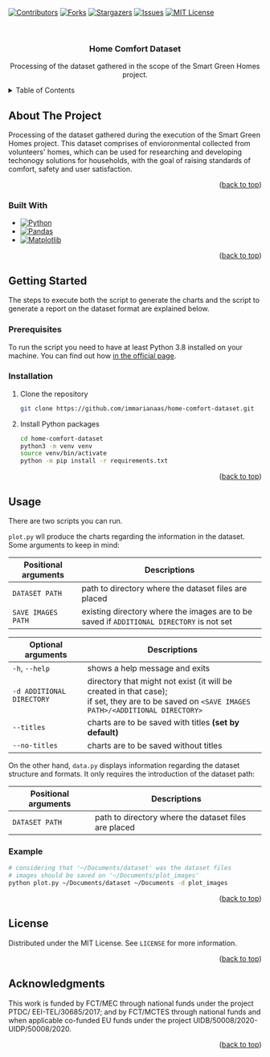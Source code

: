 <div id="top"></div>
<!--
*** Thanks for checking out the Best-README-Template. If you have a suggestion
*** that would make this better, please fork the repo and create a pull request
*** or simply open an issue with the tag "enhancement".
*** Don't forget to give the project a star!
*** Thanks again! Now go create something AMAZING! :D
-->



<!-- PROJECT SHIELDS -->
<!--
*** I'm using markdown "reference style" links for readability.
*** Reference links are enclosed in brackets [ ] instead of parentheses ( ).
*** See the bottom of this document for the declaration of the reference variables
*** for contributors-url, forks-url, etc. This is an optional, concise syntax you may use.
*** https://www.markdownguide.org/basic-syntax/#reference-style-links
-->
[![Contributors][contributors-shield]][contributors-url]
[![Forks][forks-shield]][forks-url]
[![Stargazers][stars-shield]][stars-url]
[![Issues][issues-shield]][issues-url]
[![MIT License][license-shield]][license-url]

<!-- PROJECT LOGO -->
<br />

<h3 align="center">Home Comfort Dataset</h3>

  <p align="center">
    Processing of the dataset gathered in the scope of the Smart Green Homes project.
  </p>

</div>

<!-- TABLE OF CONTENTS -->

<details>
  <summary>Table of Contents</summary>
  <ol>
    <li>
      <a href="#about-the-project">About The Project</a>
      <ul>
        <li><a href="#built-with">Built With</a></li>
      </ul>
    </li>
    <li>
      <a href="#getting-started">Getting Started</a>
      <ul>
        <li><a href="#prerequisites">Prerequisites</a></li>
        <li><a href="#installation">Installation</a></li>
      </ul>
    </li>
    <li>
        <a href="#usage">Usage</a>
        <ul>
            <li><a href="#example">Example</a></li>
        </ul>
    </li>
    <li><a href="#license">License</a></li>
    <li><a href="#acknowledgments">Acknowledgments</a></li>
  </ol>
</details>

<!-- ABOUT THE PROJECT -->

## About The Project

Processing of the dataset gathered during the execution of the Smart Green Homes project. This dataset comprises of envioronmental collected from volunteers' homes, which can be used for researching and developing techonogy solutions for households, with the goal of raising standards of comfort, safety and user satisfaction.

<p align="right">(<a href="#top">back to top</a>)</p>

### Built With

* [![Python][Python-logo]][Python-url]
* [![Pandas][Pandas-logo]][Pandas-url]
* [![Matplotlib][Matplotlib-logo]][Matplotlib-url]

<p align="right">(<a href="#top">back to top</a>)</p>

<!-- GETTING STARTED -->

## Getting Started

The steps to execute both the script to generate the charts and the script to generate a report on the dataset format are explained below.

### Prerequisites

To run the script you need to have at least Python 3.8 installed on your machine.
You can find out how [in the official page](https://www.python.org/downloads/).

### Installation

1. Clone the repository
   ```sh
   git clone https://github.com/immarianaas/home-comfort-dataset.git
   ```

2. Install Python packages
   ```sh
   cd home-comfort-dataset
   python3 -m venv venv
   source venv/bin/activate
   python -m pip install -r requirements.txt
   ```

<p align="right">(<a href="#top">back to top</a>)</p>

<!-- USAGE EXAMPLES -->

## Usage

There are two scripts you can run. 

`plot.py` wll produce the charts regarding the information in the dataset. Some arguments to keep in mind:

| Positional arguments | Descriptions |
|---|---|
| `DATASET PATH`     | path to directory where the dataset files are placed |
| `SAVE IMAGES PATH` | existing directory where the images are to be saved if `ADDITIONAL DIRECTORY` is not set |

| Optional arguments | Descriptions |
|---|---|
| `-h`, `--help`     | shows a help message and exits |
| `-d ADDITIONAL DIRECTORY` | directory that might not exist (it will be created in that case); <br />if set, they are to be saved on `<SAVE IMAGES PATH>/<ADDITIONAL DIRECTORY>` |
| `--titles` | charts are to be saved with titles **(set by default)** |
| `--no-titles` | charts are to be saved without titles |

On the other hand, `data.py` displays information regarding the dataset structure and formats. It only requires the introduction of the dataset path:

| Positional arguments | Descriptions                                         |
| -------------------- | ---------------------------------------------------- |
| `DATASET PATH`       | path to directory where the dataset files are placed |

### Example

``` bash
# considering that '~/Documents/dataset' was the dataset files
# images should be saved on '~/Documents/plot_images'
python plot.py ~/Documents/dataset ~/Documents -d plot_images
```

<p align="right">(<a href="#top">back to top</a>)</p>

<!-- LICENSE -->

## License

Distributed under the MIT License. See `LICENSE` for more information.

<p align="right">(<a href="#top">back to top</a>)</p>

<!-- ACKNOWLEDGMENTS -->
## Acknowledgments

This work is funded by FCT/MEC through national funds under the project PTDC/
EEI-TEL/30685/2017; and by FCT/MCTES through national funds and when applicable
co-funded EU funds under the project UIDB/50008/2020-UIDP/50008/2020.

<p align="right">(<a href="#top">back to top</a>)</p>

<!-- MARKDOWN LINKS & IMAGES -->
<!-- https://www.markdownguide.org/basic-syntax/#reference-style-links -->
[contributors-shield]: https://img.shields.io/github/contributors/immarianaas/home-comfort-dataset.svg?style=for-the-badge
[contributors-url]: https://github.com/immarianaas/home-comfort-dataset/graphs/contributors
[forks-shield]: https://img.shields.io/github/forks/immarianaas/home-comfort-dataset.svg?style=for-the-badge
[forks-url]: https://github.com/immarianaas/home-comfort-dataset/network/members
[stars-shield]: https://img.shields.io/github/stars/immarianaas/home-comfort-dataset.svg?style=for-the-badge
[stars-url]: https://github.com/immarianaas/home-comfort-dataset/stargazers
[issues-shield]: https://img.shields.io/github/issues/immarianaas/home-comfort-dataset.svg?style=for-the-badge
[issues-url]: https://github.com/immarianaas/home-comfort-dataset/issues
[license-shield]: https://img.shields.io/github/license/immarianaas/home-comfort-dataset.svg?style=for-the-badge
[license-url]: https://github.com/immarianaas/home-comfort-dataset/blob/master/LICENSE.txt


[Python-logo]: https://img.shields.io/badge/Python-306998?style=for-the-badge&amp;logo=python&amp;logoColor=white

[Python-url]: https://python.org
[Matplotlib-url]: https://matplotlib.org
[Matplotlib-logo]: https://img.shields.io/badge/matplotlib-F9A46A?style=for-the-badge
[Pandas-logo]: https://img.shields.io/badge/pandas-b4b5bf?style=for-the-badge&logo=pandas&logoColor=black
[Pandas-url]: https://pandas.pydata.org/
